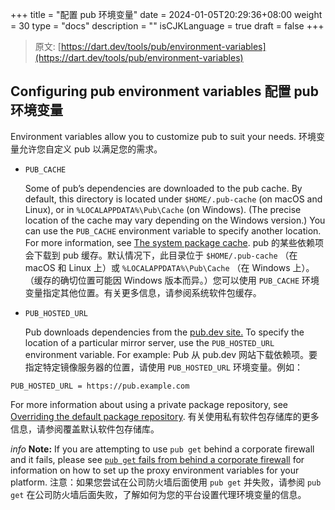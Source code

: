+++
title = "配置 pub 环境变量"
date = 2024-01-05T20:29:36+08:00
weight = 30
type = "docs"
description = ""
isCJKLanguage = true
draft = false
+++

> 原文: [https://dart.dev/tools/pub/environment-variables](https://dart.dev/tools/pub/environment-variables)

## Configuring pub environment variables 配置 pub 环境变量

Environment variables allow you to customize pub to suit your needs.
环境变量允许您自定义 pub 以满足您的需求。

- `PUB_CACHE`

  Some of pub’s dependencies are downloaded to the pub cache. By default, this directory is located under `$HOME/.pub-cache` (on macOS and Linux), or in `%LOCALAPPDATA%\Pub\Cache` (on Windows). (The precise location of the cache may vary depending on the Windows version.) You can use the `PUB_CACHE` environment variable to specify another location. For more information, see [The system package cache](https://dart.dev/tools/pub/cmd/pub-get#the-system-package-cache). pub 的某些依赖项会下载到 pub 缓存。默认情况下，此目录位于 `$HOME/.pub-cache` （在 macOS 和 Linux 上）或 `%LOCALAPPDATA%\Pub\Cache` （在 Windows 上）。（缓存的确切位置可能因 Windows 版本而异。）您可以使用 `PUB_CACHE` 环境变量指定其他位置。有关更多信息，请参阅系统软件包缓存。

- `PUB_HOSTED_URL`

  Pub downloads dependencies from the [pub.dev site.](https://pub.dev/) To specify the location of a particular mirror server, use the `PUB_HOSTED_URL` environment variable. For example: Pub 从 pub.dev 网站下载依赖项。要指定特定镜像服务器的位置，请使用 `PUB_HOSTED_URL` 环境变量。例如：

```
PUB_HOSTED_URL = https://pub.example.com
```

For more information about using a private package repository, see [Overriding the default package repository](https://dart.dev/tools/pub/custom-package-repositories#default-override).
有关使用私有软件包存储库的更多信息，请参阅覆盖默认软件包存储库。

*info* **Note:** If you are attempting to use `pub get` behind a corporate firewall and it fails, please see [`pub get` fails from behind a corporate firewall](https://dart.dev/tools/pub/troubleshoot#pub-get-fails-from-behind-a-corporate-firewall) for information on how to set up the proxy environment variables for your platform.
注意：如果您尝试在公司防火墙后面使用 `pub get` 并失败，请参阅 `pub get` 在公司防火墙后面失败，了解如何为您的平台设置代理环境变量的信息。
